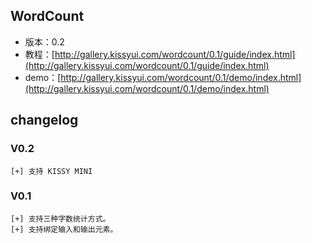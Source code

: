 ## WordCount

* 版本：0.2
* 教程：[http://gallery.kissyui.com/wordcount/0.1/guide/index.html](http://gallery.kissyui.com/wordcount/0.1/guide/index.html)
* demo：[http://gallery.kissyui.com/wordcount/0.1/demo/index.html](http://gallery.kissyui.com/wordcount/0.1/demo/index.html)

## changelog

### V0.2
    [+] 支持 KISSY MINI

### V0.1

    [+] 支持三种字数统计方式。
    [+] 支持绑定输入和输出元素。



